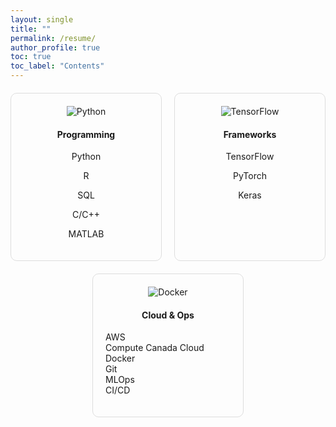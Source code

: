```yaml
---
layout: single
title: ""
permalink: /resume/
author_profile: true
toc: true
toc_label: "Contents"
---
```

<div style="display: flex; flex-wrap: wrap; gap: 20px; justify-content: center; margin-top: 20px;">
  <div style="width: 200px; padding: 20px; border: 1px solid #ddd; border-radius: 10px; text-align: center;">
    <img src="https://img.icons8.com/color/48/000000/python.png" alt="Python">
    <h4>Programming</h4>
    <p>Python</p>
    <p>R</p>
    <p>SQL</p>
    <p>C/C++</p>
    <p>MATLAB</p>
  </div>
  <div style="width: 200px; padding: 20px; border: 1px solid #ddd; border-radius: 10px; text-align: center;">
    <img src="https://img.icons8.com/color/48/000000/tensorflow.png" alt="TensorFlow">
    <h4>Frameworks</h4>
    <p>TensorFlow</p>
    <p>PyTorch</p>
    <p>Keras</p>
  </div>
  <div style="width: 200px; padding: 20px; border: 1px solid #ddd; border-radius: 10px; text-align: center;">
    <img src="https://img.icons8.com/color/48/000000/docker.png" alt="Docker">
    <h4>Cloud & Ops</h4>
    <p style="text-align: left;">
    AWS<br>
    Compute Canada Cloud<br>
    Docker<br>
    Git<br>
    MLOps<br>
    CI/CD<br>
    </p>
  </div>
</div>
